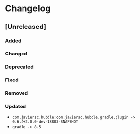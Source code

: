 # Changelog

## [Unreleased]

### Added

### Changed

### Deprecated

### Fixed

### Removed

### Updated

- `com.javiersc.hubdle:com.javiersc.hubdle.gradle.plugin -> 0.6.4+2.0.0-dev-18803-SNAPSHOT`
- `gradle -> 8.5`

